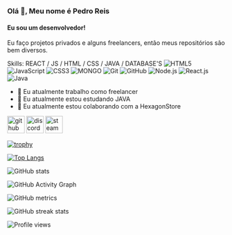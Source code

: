 ### Olá 👋, Meu nome é Pedro Reis
#### Eu sou um desenvolvedor!
Eu faço projetos privados e alguns freelancers, então meus repositórios são bem diversos.

Skills: REACT / JS / HTML / CSS / JAVA / DATABASE'S
![HTML5](https://img.shields.io/badge/-HTML5-000000?style=for-the-badge&logo=HTML5)
![JavaScript](https://img.shields.io/badge/-JavaScript-000000?style=for-the-badge&logo=javascript)
![CSS3](https://img.shields.io/badge/-CSS3-000000?style=for-the-badge&logo=CSS3)
![MONGO](https://img.shields.io/badge/-mongo%20db-000000?style=for-the-badge&logo=mongodb)
![Git](https://img.shields.io/badge/-Git-000000?style=for-the-badge&logo=git&logoColor=F05032)
![GitHub](https://img.shields.io/badge/-GitHub-000000?style=for-the-badge&logo=github&logoColor=FFFFFF)
![Node.js](https://img.shields.io/badge/-Node.js-000000?style=for-the-badge&logo=node.js&logoColor=339933)
![React.js](https://img.shields.io/badge/-react-000000?style=for-the-badge&logo=react)
![Java](https://img.shields.io/badge/-JAVA-000000?style=for-the-badge&logo=JAVA)

- 🔭 Eu atualmente trabalho como freelancer
- 🌱 Eu atualmente estou estudando JAVA
- 👯 Eu atualmente estou colaborando com a HexagonStore 


[<img src='https://cdn.jsdelivr.net/npm/simple-icons@3.0.1/icons/github.svg' alt='github' height='40'>](https://github.com/queendeveloperbr)  [<img src='https://cdn.jsdelivr.net/npm/simple-icons@3.0.1/icons/discord.svg' alt='discord' height='40'>](DoutorWaze#8659)  [<img src='https://cdn.jsdelivr.net/npm/simple-icons@3.0.1/icons/steam.svg' alt='steam' height='40'>](https://steamcommunity.com/id/pedroqueenreisjf/)  

[![trophy](https://github-profile-trophy.vercel.app/?username=queendeveloperbr&theme=onedark)](https://github.com/ryo-ma/github-profile-trophy)

[![Top Langs](https://github-readme-stats.vercel.app/api/top-langs/?username=queendeveloperbr&theme=dark)](https://github.com/anuraghazra/github-readme-stats)

![GitHub stats](https://github-readme-stats.vercel.app/api?username=queendeveloperbr&show_icons=true&count_private=true&theme=dark)  

![GitHub Activity Graph](https://activity-graph.herokuapp.com/graph?username=queendeveloperbr&theme=xcode)  

![GitHub metrics](https://metrics.lecoq.io/queendeveloperbr)  

![GitHub streak stats](https://github-readme-streak-stats.herokuapp.com/?user=queendeveloperbr&theme=dark)  

![Profile views](https://gpvc.arturio.dev/queendeveloperbr)  
